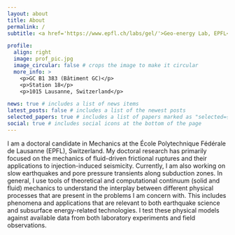 ```yaml
---
layout: about
title: About
permalink: /
subtitle: <a href='https://www.epfl.ch/labs/gel/'>Geo-energy Lab, EPFL</a>. alexis.saez@epfl.ch

profile:
  align: right
  image: prof_pic.jpg
  image_circular: false # crops the image to make it circular
  more_info: >
    <p>GC B1 383 (Bâtiment GC)</p>
    <p>Station 18</p>
    <p>1015 Lausanne, Switzerland</p>

news: true # includes a list of news items
latest_posts: false # includes a list of the newest posts
selected_papers: true # includes a list of papers marked as "selected={true}"
social: true # includes social icons at the bottom of the page
---
```


I am a doctoral candidate in Mechanics at the École Polytechnique Fédérale de Lausanne (EPFL), Switzerland. My doctoral research has primarily focused on the mechanics of fluid-driven frictional ruptures and their applications to injection-induced seismicity. Currently, I am also working on slow earthquakes and pore pressure transients along subduction zones. In general, I use tools of theoretical and computational continuum (solid and fluid) mechanics to understand the interplay between different physical processes that are present in the problems I am concern with. This includes phenomena and applications that are relevant to both earthquake science and subsurface energy-related technologies. I test these physical models against available data from both laboratory experiments and field observations.
